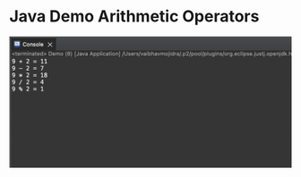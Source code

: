 # Java Demo Arithmetic Operators

[![Vaibhav Mojidra - output.png](https://raw.githubusercontent.com/VaibhavMojidra/Java---Demo-Arithmetic-Operators/master/output/output.png "Vaibhav Mojidra")](https://vaibhavmojidra.github.io/site/)